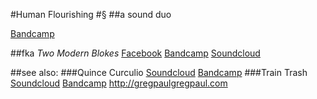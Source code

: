 #Human Flourishing
#§
##a sound duo

[Bandcamp](http://humanflourishing.bandcamp.com)


##fka *Two Modern Blokes*
[Facebook](https://www.facebook.com/twomodernblokes)
[Bandcamp](https://twomodernblokes.bandcamp.com)
[Soundcloud](https://soundcloud.com/twomodernblokes)

##see also:
###Quince Curculio
[Soundcloud](https://soundcloud.com/jasconius)
[Bandcamp](https://madkingsweeney.bandcamp.com)
###Train Trash
[Soundcloud](https://soundcloud.com/traintrash)
[Bandcamp](https://traintrash.bandcamp.com)
<http://gregpaulgregpaul.com>